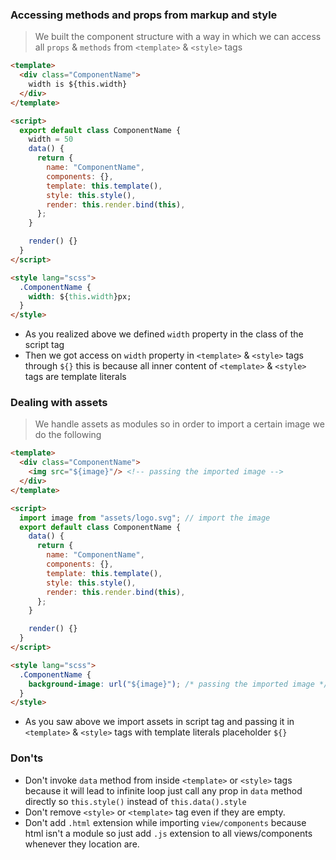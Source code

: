 ### Accessing methods and props from markup and style
> We built the component structure with a way in which we can access all `props` & `methods` from `<template>` & `<style>` tags

```html
<template>
  <div class="ComponentName">
    width is ${this.width}
  </div>
</template>

<script>
  export default class ComponentName {
    width = 50
    data() {
      return {
        name: "ComponentName",
        components: {},
        template: this.template(),
        style: this.style(),
        render: this.render.bind(this),
      };
    }

    render() {}
  }
</script>

<style lang="scss">
  .ComponentName {
    width: ${this.width}px;
  }
</style>
```
* As you realized above we defined `width` property in the class of the script tag
* Then we got access on `width` property in `<template>` & `<style>` tags through `${}` this is because all inner content of `<template>` & `<style>` tags are template literals

### Dealing with assets
> We handle assets as modules so in order to import a certain image we do the following

```html
<template>
  <div class="ComponentName">
    <img src="${image}"/> <!-- passing the imported image -->
  </div>
</template>

<script>
  import image from "assets/logo.svg"; // import the image
  export default class ComponentName {
    data() {
      return {
        name: "ComponentName",
        components: {},
        template: this.template(),
        style: this.style(),
        render: this.render.bind(this),
      };
    }

    render() {}
  }
</script>

<style lang="scss">
  .ComponentName {
    background-image: url("${image}"); /* passing the imported image */
  }
</style>
```
* As you saw above we import assets in script tag and passing it in `<template>` & `<style>` tags with template literals placeholder `${}`

### Don'ts
* Don't invoke `data` method from inside `<template>` or `<style>` tags because it will lead to infinite loop just call any prop in `data` method directly so `this.style()` instead of `this.data().style` 
* Don't remove `<style>` or `<template>` tag even if they are empty.
* Don't add `.html` extension while importing `view/components` because html isn't a module so just add `.js` extension to all views/components whenever they location are.